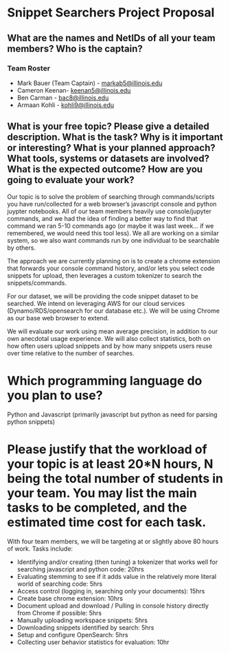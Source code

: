 # Snippet Searchers Project Proposal

## What are the names and NetIDs of all your team members? Who is the captain?

### Team Roster
* Mark Bauer  (Team Captain) - markab5@illinois.edu
* Cameron Keenan- keenan5@illinois.edu
* Ben Carman - bac8@illinois.edu
* Armaan Kohli - kohli9@illinois.edu

## What is your free topic? Please give a detailed description. What is the task? Why is it important or interesting? What is your planned approach? What tools, systems or datasets are involved? What is the expected outcome? How are you going to evaluate your work?

Our topic is to solve the problem of searching through commands/scripts you have run/collected for a web browser’s javascript console and python juypter notebooks.  All of our team members heavily use console/jupyter commands, and we had the idea of finding a better way to find that command we ran 5-10 commands ago (or maybe it was last week… if we remembered, we would need this tool less). We all are working on a similar system, so we also want commands run by one individual to be searchable by others. 

The approach we are currently planning on is to create a chrome extension that forwards your console command history, and/or lets you select code snippets for upload, then leverages a custom tokenizer to search the snippets/commands.  

For our dataset, we will be providing the code snippet dataset to be searched.  We intend on leveraging AWS for our cloud services (Dynamo/RDS/opensearch for our database etc.).  We will be using Chrome as our base web browser to extend.  

We will evaluate our work using mean average precision, in addition to our own  anecdotal usage experience.  We will also collect statistics, both on how often users upload snippets and by how many snippets users reuse over time relative to the number of searches. 

# Which programming language do you plan to use?
Python and Javascript (primarily javascript but python as need for parsing python snippets)

# Please justify that the workload of your topic is at least 20*N hours, N being the total number of students in your team. You may list the main tasks to be completed, and the estimated time cost for each task.
With four team members, we will be targeting at or slightly above 80 hours of work.  Tasks include:
* Identifying and/or creating (then tuning) a tokenizer that works well for searching javascript and python code: 20hrs
* Evaluating stemming to see if it adds value in the relatively more literal world of searching code: 5hrs
* Access control (logging in, searching only your documents): 15hrs
* Create base chrome extension: 10hrs
* Document upload and download / Pulling in console history directly from Chrome if possible: 5hrs
* Manually uploading workspace snippets: 5hrs
* Downloading snippets identified by search: 5hrs
* Setup and configure OpenSearch: 5hrs
* Collecting user behavior statistics for evaluation: 10hr
